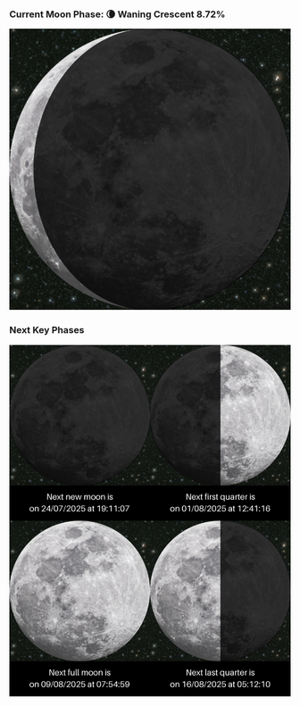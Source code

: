 ### Current Moon Phase: 🌘 Waning Crescent 8.72%
![Moon Phase](moonphase.png)
### Next Key Phases
![Gallery](gallery.png)